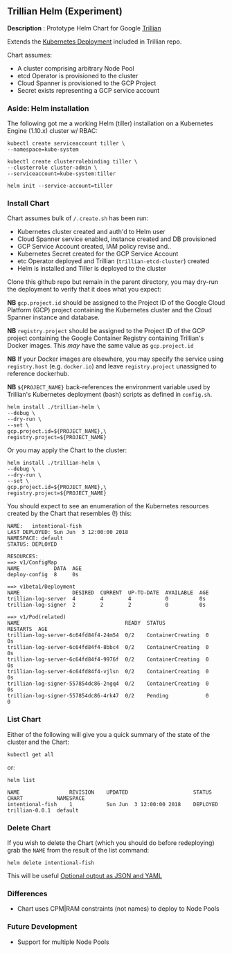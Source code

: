 ## Trillian Helm (Experiment) ##

**Description**
: Prototype Helm Chart for Google [Trillian](github.com/google/trillian)

Extends the [Kubernetes Deployment](https://github.com/google/trillian/tree/master/examples/deployment/kubernetes) included in Trillian repo.

Chart assumes:
* A cluster comprising arbitrary Node Pool
* etcd Operator is provisioned to the cluster
* Cloud Spanner is provisioned to the GCP Project
* Secret exists representing a GCP service account

### Aside: Helm installation ###
The following got me a working Helm (tiller) installation on a Kubernetes Engine (1.10.x) cluster w/ RBAC:
```
kubectl create serviceaccount tiller \
--namespace=kube-system

kubectl create clusterrolebinding tiller \
--clusterrole cluster-admin \
--serviceaccount=kube-system:tiller

helm init --service-account=tiller
```

### Install Chart ###

Chart assumes bulk of `/.create.sh` has been run:
* Kubernetes cluster created and auth'd to Helm user
* Cloud Spanner service enabled, instance created and DB provisioned
* GCP Service Account created, IAM policy revise and..
* Kubernetes Secret created for the GCP Service Account
* etc Operator deployed and Trillian (`trillian-etcd-cluster`) created
* Helm is installed and Tiller is deployed to the cluster

Clone this github repo but remain in the parent directory, you may dry-run the deployment to verify that it does what you expect:

**NB** `gcp.project.id` should be assigned to the Project ID of the Google Cloud Platform (GCP) project containing the Kubernetes cluster and the Cloud Spanner instance and database.

**NB** `registry.project` should be assigned to the Project ID of the GCP project containing the Google Container Registry containing Trillian's Docker images. This *may* have the same value as `gcp.project.id`

**NB** If your Docker images are elsewhere, you may specify the service using `registry.host` (e.g. `docker.io`) and leave `registry.project` unassigned to reference dockerhub.

**NB** `${PROJECT_NAME}` back-references the environment variable used by Trillian's Kubernetes deployment (bash) scripts as defined in `config.sh`. 


```
helm install ./trillian-helm \
--debug \
--dry-run \
--set \
gcp.project.id=${PROJECT_NAME},\
registry.project=${PROJECT_NAME}
```

Or you may apply the Chart to the cluster:

```
helm install ./trillian-helm \
--debug \
--dry-run \
--set \
gcp.project.id=${PROJECT_NAME},\
registry.project=${PROJECT_NAME}
```
You should expect to see an enumeration of the Kubernetes resources created by the Chart that resembles (!) this:
```
NAME:   intentional-fish
LAST DEPLOYED: Sun Jun  3 12:00:00 2018
NAMESPACE: default
STATUS: DEPLOYED

RESOURCES:
==> v1/ConfigMap
NAME           DATA  AGE
deploy-config  8     0s

==> v1beta1/Deployment
NAME                 DESIRED  CURRENT  UP-TO-DATE  AVAILABLE  AGE
trillian-log-server  4        4        4           0          0s
trillian-log-signer  2        2        2           0          0s

==> v1/Pod(related)
NAME                                  READY  STATUS             RESTARTS  AGE
trillian-log-server-6c64fd84f4-24m54  0/2    ContainerCreating  0         0s
trillian-log-server-6c64fd84f4-8bbc4  0/2    ContainerCreating  0         0s
trillian-log-server-6c64fd84f4-9976f  0/2    ContainerCreating  0         0s
trillian-log-server-6c64fd84f4-vjlsn  0/2    ContainerCreating  0         0s
trillian-log-signer-557854dc86-2ngq4  0/2    ContainerCreating  0         0s
trillian-log-signer-557854dc86-4rk47  0/2    Pending            0         0
```

### List Chart ###
Either of the following will give you a quick summary of the state of the cluster and the Chart:
```
kubectl get all
```
or:
```
helm list

NAME            	REVISION	UPDATED                 	STATUS  	CHART         	NAMESPACE
intentional-fish	1       	Sun Jun  3 12:00:00 2018	DEPLOYED	trillian-0.0.1	default 
```

### Delete Chart ###
If you wish to delete the Chart (which you should do before redeploying) grab the `NAME` from the result of the list command:
```
helm delete intentional-fish
```
This will be useful [Optional output as JSON and YAML](https://github.com/seaneagan/helm/commit/b215e72eade80554bb6b084ee4631151913e3c62)

### Differences ###

* Chart uses CPM|RAM constraints (not names) to deploy to Node Pools

### Future Development ###

* Support for multiple Node Pools